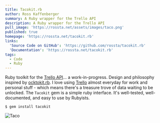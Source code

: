 ```yaml
---
title: Tacokit.rb
author: Ross Kaffenberger
summary: A Ruby wrapper for the Trello API
description: A Ruby wrapper for the Trello API
pull_image: 'https://rossta.net/assets/images/taco.png'
published: true
homepage: 'https://rossta.net/tacokit.rb'
links:
  'Source Code on GitHub': 'https://github.com/rossta/tacokit.rb'
  'Documentation': 'https://rossta.net/tacokit.rb'
tags:
  - Code
  - Ruby
---
```


Ruby toolkit for the [Trello API](https://developer.trello.com)... a work-in-progress. Design and philosophy inspired by [ocktokit.rb](https://gitbhub.com/octokit/octokit.rb). I love using [Trello](https://trello.com) almost everyday for work and personal stuff - which means there's a treasure trove of data waiting to be unlocked. The `Tacokit` gem is a simple ruby interface. It's well-tested, well-documented, and easy to use by Rubyists.

`$ gem install tacokit`

![Taco](taco.png)
